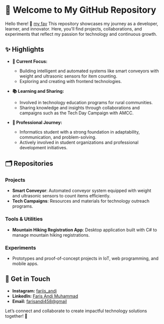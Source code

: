 # 🎁 Welcome to My GitHub Repository

Hello there! 👋
[my fav](https://i.giphy.com/media/v1.Y2lkPTc5MGI3NjExd244dXBiZDd1NjhmZmdnc3RwMTJiMXdiYXo4d2lnZzhzNW1jNGVyNCZlcD12MV9pbnRlcm5hbF9naWZfYnlfaWQmY3Q9Zw/iamIahPLWmo4tGiyDz/giphy.gif)
This repository showcases my journey as a developer, learner, and innovator. Here, you'll find projects, collaborations, and experiments that reflect my passion for technology and continuous growth.

## ✨ Highlights

- **🚀 Current Focus:**
  - Building intelligent and automated systems like smart conveyors with weight and ultrasonic sensors for item counting.
  - Exploring and creating with frontend technologies.

- **📚 Learning and Sharing:**
  - Involved in technology education programs for rural communities.
  - Sharing knowledge and insights through collaborations and campaigns such as the Tech Day Campaign with AMCC.

- **💼 Professional Journey:**
  - Informatics student with a strong foundation in adaptability, communication, and problem-solving.
  - Actively involved in student organizations and professional development initiatives.

## 🗂 Repositories

### Projects
- **Smart Conveyor**: Automated conveyor system equipped with weight and ultrasonic sensors to count items efficiently.
- **Tech Campaigns**: Resources and materials for technology outreach programs.

### Tools & Utilities
- **Mountain Hiking Registration App**: Desktop application built with C# to manage mountain hiking registrations.

### Experiments
- Prototypes and proof-of-concept projects in IoT, web programming, and mobile apps.

## 🌟 Get in Touch

- **Instagram:** [fariis_andi](https://www.instagram.com/fariis_andi/)
- **LinkedIn:** [Faris Andi Muhammad](https://www.linkedin.com/in/faris-andi-muhammad-5200ba2b9/)
- **Email:** [farisandi458@gmail](farisandi458@gmail.com)

Let’s connect and collaborate to create impactful technology solutions together! 🤝
